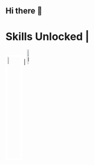 ## Hi there 👋

<footer>
    <h1>Skills Unlocked | </h1>
    <p align = "left">
    <img src = "https://upload.wikimedia.org/wikipedia/en/3/30/Java_programming_language_logo.svg" alt = "java-logo" width = 7% height = 7% padding = "2" style = "border: 5px solid white;"/> | 
    <img src = "https://upload.wikimedia.org/wikipedia/commons/c/c3/Python-logo-notext.svg" alt = "Python-Image" width = 10% height = 10%/>
    </p>
    
    
        
    
</footer>
